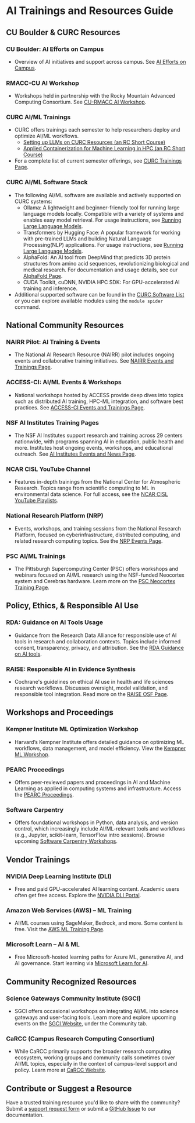 # AI Trainings and Resources Guide

## CU Boulder & CURC Resources

### CU Boulder: AI Efforts on Campus
- Overview of AI initiatives and support across campus. See [AI Efforts on Campus](https://www.colorado.edu/information-technology/ai-cu-boulder/ai-efforts-campus).
### RMACC-CU AI Workshop
- Workshops held in partnership with the Rocky Mountain Advanced Computing Consortium. See [CU-RMACC AI Workshop](https://www.colorado.edu/rc/cu-rmacc-ai-workshop).
### CURC AI/ML Trainings
- CURC offers trainings each semester to help researchers deploy and optimize AI/ML workflows.
    * [Setting up LLMs on CURC Resources (an RC Short Course)](https://github.com/ResearchComputing/setting_up_llms_on_curc_resources_rc_short_course)
    * [Applied Containerization for Machine Learning in HPC (an RC Short Course)](https://github.com/ResearchComputing/applied_containerization_for_ml_short_course)
- For a complete list of current semester offerings, see [CURC Trainings Page](../getting_started/current-sem-trainings.md).
### CURC AI/ML Software Stack
- The following AI/ML software are available and actively supported on CURC systems:
    * Ollama: A lightweight and beginner-friendly tool for running large language models locally. Compatible with a variety of systems and enables easy model retrieval. For usage instructions, see [Running Large Language Models](./llms.md#ollama).
    * Transformers by Hugging Face: A popular framework for working with pre-trained LLMs and building Natural Language Processing(NLP) applications. For usage instructions, see [Running Large Language Models](./llms.md#transformers-by-hugging-face).
    * AlphaFold: An AI tool from DeepMind that predicts 3D protein structures from amino acid sequences, revolutionizing biological and medical research. For documentation and usage details, see our [AlphaFold Page](../software/alphafold.md). 
    * CUDA Toolkit, cuDNN, NVIDIA HPC SDK: For GPU-accelerated AI training and inference.
- Additional supported software can be found in the [CURC Software List](../software/curc_provided_software.md) or you can explore available modules using the `module spider` command.

## National Community Resources

### NAIRR Pilot: AI Training & Events
- The National AI Research Resource (NAIRR) pilot includes ongoing events and collaborative training initiatives. See [NAIRR Events and Trainings Page](https://nairrpilot.org/pilotevents).
### ACCESS-CI: AI/ML Events & Workshops
- National workshops hosted by ACCESS provide deep dives into topics such as distributed AI training, HPC-ML integration, and software best practices. See [ACCESS-CI Events and Trainings Page](https://support.access-ci.org/events).
### NSF AI Institutes Training Pages
- The NSF AI Institutes support research and training across 29 centers nationwide, with programs spanning AI in education, public health and more. Institutes host ongoing events, workshops, and educational outreach. See [AI Institutes Events and News Page](https://aiinstitutes.org/news/).
### NCAR CISL YouTube Channel
- Features in-depth trainings from the National Center for Atmospheric Research. Topics range from scientific computing to ML in environmental data science. For full access, see the [NCAR CISL YouTube Playlists](https://www.youtube.com/@NCAR_CISL/playlists).
### National Research Platform (NRP)
- Events, workshops, and training sessions from the National Research Platform, focused on cyberinfrastructure, distributed computing, and related research computing topics. See the [NRP Events Page](https://nationalresearchplatform.org/category/events/).
### PSC AI/ML Trainings
- The Pittsburgh Supercomputing Center (PSC) offers workshops and webinars focused on AI/ML research using the NSF-funded Neocortex system and Cerebras hardware. Learn more on the [PSC Neocortex Training Page](https://www.psc.edu/resources/neocortex/training/).

## Policy, Ethics, & Responsible AI Use

### RDA: Guidance on AI Tools Usage
- Guidance from the Research Data Alliance for responsible use of AI tools in research and collaboration contexts. Topics include informed consent, transparency, privacy, and attribution. See the [RDA Guidance on AI tools](https://www.rd-alliance.org/about/code-of-conduct/rda-guidance-on-ai-tools-usage/).
### RAISE: Responsible AI in Evidence Synthesis
- Cochrane's guidelines on ethical AI use in health and life sciences research workflows. Discusses oversight, model validation, and responsible tool integration. Read more on the [RAISE OSF Page](https://osf.io/fwaud/files/osfstorage).

## Workshops and Proceedings

### Kempner Institute ML Optimization Workshop
- Harvard’s Kempner Institute offers detailed guidance on optimizing ML workflows, data management, and model efficiency. View the [Kempner ML Workshop](https://handbook.eng.kempnerinstitute.harvard.edu/s9_workshops_and_trainings/optimizing_ml_workflows/optimizing_ml_workflows.html#).
### PEARC Proceedings
- Offers peer‐reviewed papers and proceedings in AI and Machine Learning as applied in computing systems and infrastructure. Access the [PEARC Proceedings](https://dl.acm.org/doi/proceedings/10.1145/3708035).
### Software Carpentry
- Offers foundational workshops in Python, data analysis, and version control, which increasingly include AI/ML-relevant tools and workflows (e.g., Jupyter, scikit-learn, TensorFlow intro sessions). Browse upcoming [Software Carpentry Workshops](https://software-carpentry.org/workshops/workshops-upcoming/).

## Vendor Trainings

### NVIDIA Deep Learning Institute (DLI)
- Free and paid GPU-accelerated AI learning content. Academic users often get free access. Explore the [NVIDIA DLI Portal](https://www.nvidia.com/en-us/training/).
### Amazon Web Services (AWS) – ML Training
- AI/ML courses using SageMaker, Bedrock, and more. Some content is free. Visit the
[AWS ML Training Page](https://skillbuilder.aws/category/domain/artificial-intelligence).
### Microsoft Learn – AI & ML
- Free Microsoft-hosted learning paths for Azure ML, generative AI, and AI governance. Start learning via [Microsoft Learn for AI](https://learn.microsoft.com/en-us/training/paths/introduction-to-ai-on-azure/).

## Community Recognized Resources

### Science Gateways Community Institute (SGCI)
- SGCI offers occasional workshops on integrating AI/ML into science gateways and user-facing tools. Learn more and explore upcoming events on the [SGCI Website](https://sciencegateways.org/), under the Community tab.
### CaRCC (Campus Research Computing Consortium) 
- While CaRCC primarily supports the broader research computing ecosystem, working groups and community calls sometimes cover AI/ML topics, especially in the context of campus-level support and policy. Learn more at [CaRCC Website](https://carcc.org).

## Contribute or Suggest a Resource
Have a trusted training resource you'd like to share with the community?
Submit a [support request form](https://colorado.service-now.com/req_portal?id=ucb_sc_rc_form) or submit a [GitHub Issue](https://github.com/ResearchComputing/Documentation/issues) to our documentation.
